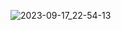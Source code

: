 ![2023-09-17_22-54-13](https://github.com/rlvictor/Docker_task/assets/80620786/d93402ab-8218-4074-90fe-b4de61f2e6a6)
